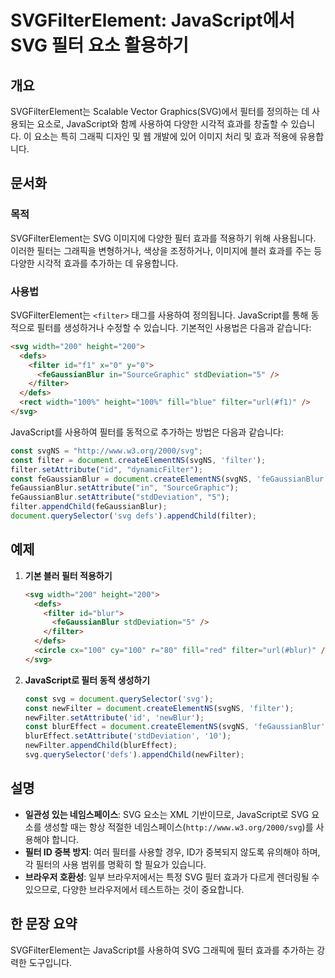 <!--
Meta Description: # SVGFilterElement: JavaScript에서 SVG 필터 요소 활용하기 ## 개요 SVGFilterElement는 Scalable Vector Graphics(SVG)에서 필터를 정의하는 데 사용되는 요소로, JavaScript와 함께 사용하여 다양한 시...
Meta Keywords: svg, filter, fegaussianblur, defs, const
-->

# SVGFilterElement: JavaScript에서 SVG 필터 요소 활용하기

## 개요
SVGFilterElement는 Scalable Vector Graphics(SVG)에서 필터를 정의하는 데 사용되는 요소로, JavaScript와 함께 사용하여 다양한 시각적 효과를 창출할 수 있습니다. 이 요소는 특히 그래픽 디자인 및 웹 개발에 있어 이미지 처리 및 효과 적용에 유용합니다.

## 문서화
### 목적
SVGFilterElement는 SVG 이미지에 다양한 필터 효과를 적용하기 위해 사용됩니다. 이러한 필터는 그래픽을 변형하거나, 색상을 조정하거나, 이미지에 블러 효과를 주는 등 다양한 시각적 효과를 추가하는 데 유용합니다.

### 사용법
SVGFilterElement는 `<filter>` 태그를 사용하여 정의됩니다. JavaScript를 통해 동적으로 필터를 생성하거나 수정할 수 있습니다. 기본적인 사용법은 다음과 같습니다:

```html
<svg width="200" height="200">
  <defs>
    <filter id="f1" x="0" y="0">
      <feGaussianBlur in="SourceGraphic" stdDeviation="5" />
    </filter>
  </defs>
  <rect width="100%" height="100%" fill="blue" filter="url(#f1)" />
</svg>
```

JavaScript를 사용하여 필터를 동적으로 추가하는 방법은 다음과 같습니다:

```javascript
const svgNS = "http://www.w3.org/2000/svg";
const filter = document.createElementNS(svgNS, 'filter');
filter.setAttribute("id", "dynamicFilter");
const feGaussianBlur = document.createElementNS(svgNS, 'feGaussianBlur');
feGaussianBlur.setAttribute("in", "SourceGraphic");
feGaussianBlur.setAttribute("stdDeviation", "5");
filter.appendChild(feGaussianBlur);
document.querySelector('svg defs').appendChild(filter);
```

## 예제
1. **기본 블러 필터 적용하기**
   ```html
   <svg width="200" height="200">
     <defs>
       <filter id="blur">
         <feGaussianBlur stdDeviation="5" />
       </filter>
     </defs>
     <circle cx="100" cy="100" r="80" fill="red" filter="url(#blur)" />
   </svg>
   ```

2. **JavaScript로 필터 동적 생성하기**
   ```javascript
   const svg = document.querySelector('svg');
   const newFilter = document.createElementNS(svgNS, 'filter');
   newFilter.setAttribute('id', 'newBlur');
   const blurEffect = document.createElementNS(svgNS, 'feGaussianBlur');
   blurEffect.setAttribute('stdDeviation', '10');
   newFilter.appendChild(blurEffect);
   svg.querySelector('defs').appendChild(newFilter);
   ```

## 설명
- **일관성 있는 네임스페이스**: SVG 요소는 XML 기반이므로, JavaScript로 SVG 요소를 생성할 때는 항상 적절한 네임스페이스(`http://www.w3.org/2000/svg`)를 사용해야 합니다.
- **필터 ID 중복 방지**: 여러 필터를 사용할 경우, ID가 중복되지 않도록 유의해야 하며, 각 필터의 사용 범위를 명확히 할 필요가 있습니다.
- **브라우저 호환성**: 일부 브라우저에서는 특정 SVG 필터 효과가 다르게 렌더링될 수 있으므로, 다양한 브라우저에서 테스트하는 것이 중요합니다.

## 한 문장 요약
SVGFilterElement는 JavaScript를 사용하여 SVG 그래픽에 필터 효과를 추가하는 강력한 도구입니다.